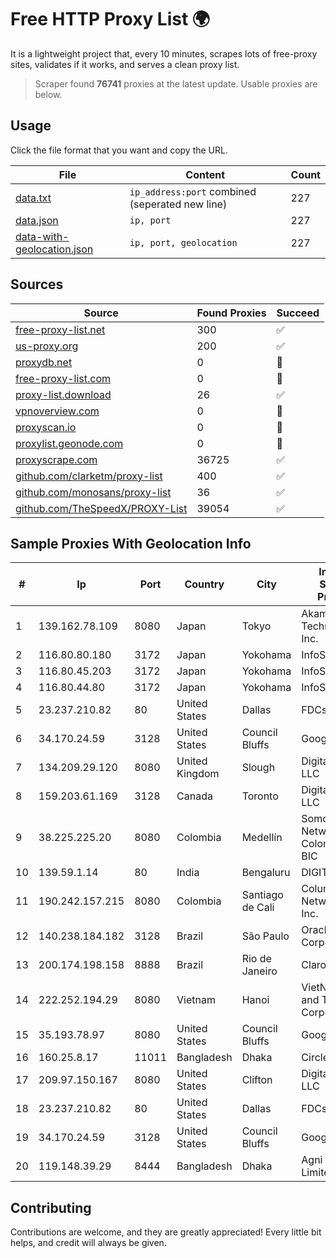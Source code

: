 
# Free HTTP Proxy List 🌍

It is a lightweight project that, every 10 minutes, scrapes lots of free-proxy sites, validates if it works, and serves a clean proxy list.


> Scraper found **76741** proxies at the latest update. Usable proxies are below.

## Usage

Click the file format that you want and copy the URL.


|File|Content|Count|
|----|-------|-----|
|[data.txt](https://raw.githubusercontent.com/themiralay/Proxy-List-World/master/data.txt)|`ip_address:port` combined (seperated new line)|227|
|[data.json](https://raw.githubusercontent.com/themiralay/Proxy-List-World/master/data.json)|`ip, port`|227|
|[data-with-geolocation.json](https://raw.githubusercontent.com/themiralay/Proxy-List-World/master/data-with-geolocation.json)|`ip, port, geolocation`|227|

## Sources

|Source|Found Proxies|Succeed|
|------|-------------|-------|
|[free-proxy-list.net](https://free-proxy-list.net)|300|✅|
|[us-proxy.org](https://www.us-proxy.org)|200|✅|
|[proxydb.net](http://proxydb.net)|0|🚫|
|[free-proxy-list.com](https://free-proxy-list.com/?page=&port=&type%5B%5D=http&type%5B%5D=https&up_time=0&search=Search)|0|🚫|
|[proxy-list.download](https://www.proxy-list.download/HTTP)|26|✅|
|[vpnoverview.com](https://vpnoverview.com/privacy/anonymous-browsing/free-proxy-servers)|0|🚫|
|[proxyscan.io](https://www.proxyscan.io)|0|🚫|
|[proxylist.geonode.com](https://proxylist.geonode.com/api/proxy-list?limit=300&page=1&sort_by=lastChecked&sort_type=desc&protocols=http,https)|0|🚫|
|[proxyscrape.com](https://api.proxyscrape.com/v2/?request=displayproxies&protocol=http&timeout=10000&country=all&ssl=all&anonymity=all)|36725|✅|
|[github.com/clarketm/proxy-list](https://raw.githubusercontent.com/clarketm/proxy-list/master/proxy-list-raw.txt)|400|✅|
|[github.com/monosans/proxy-list](https://raw.githubusercontent.com/monosans/proxy-list/main/proxies/http.txt)|36|✅|
|[github.com/TheSpeedX/PROXY-List](https://raw.githubusercontent.com/TheSpeedX/PROXY-List/master/http.txt)|39054|✅|


## Sample Proxies With Geolocation Info

|#|Ip|Port|Country|City|Internet Service Provider|
|-|--|----|-------|----|-------------------------|
|1|139.162.78.109|8080|Japan|Tokyo|Akamai Technologies, Inc.|
|2|116.80.80.180|3172|Japan|Yokohama|InfoSphere|
|3|116.80.45.203|3172|Japan|Yokohama|InfoSphere|
|4|116.80.44.80|3172|Japan|Yokohama|InfoSphere|
|5|23.237.210.82|80|United States|Dallas|FDCservers.net|
|6|34.170.24.59|3128|United States|Council Bluffs|Google LLC|
|7|134.209.29.120|8080|United Kingdom|Slough|DigitalOcean, LLC|
|8|159.203.61.169|3128|Canada|Toronto|DigitalOcean, LLC|
|9|38.225.225.20|8080|Colombia|Medellín|Somos Networks Colombia S.a.s. BIC|
|10|139.59.1.14|80|India|Bengaluru|DIGITALOCEAN|
|11|190.242.157.215|8080|Colombia|Santiago de Cali|Columbus Networks USA, Inc.|
|12|140.238.184.182|3128|Brazil|São Paulo|Oracle Corporation|
|13|200.174.198.158|8888|Brazil|Rio de Janeiro|Claro S.A.|
|14|222.252.194.29|8080|Vietnam|Hanoi|VietNam Post and Telecom Corporation|
|15|35.193.78.97|8080|United States|Council Bluffs|Google LLC|
|16|160.25.8.17|11011|Bangladesh|Dhaka|Circle Network|
|17|209.97.150.167|8080|United States|Clifton|DigitalOcean, LLC|
|18|23.237.210.82|80|United States|Dallas|FDCservers.net|
|19|34.170.24.59|3128|United States|Council Bluffs|Google LLC|
|20|119.148.39.29|8444|Bangladesh|Dhaka|Agni Systems Limited|



## Contributing

Contributions are welcome, and they are greatly appreciated! Every
little bit helps, and credit will always be given.

